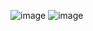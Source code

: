 ![image](https://user-images.githubusercontent.com/79566334/200190431-ef0765aa-e3e3-431d-b815-173937c81c86.png)
![image](https://user-images.githubusercontent.com/79566334/200190453-5b421d37-77d7-4cb3-9392-eb98718dc27b.png)
